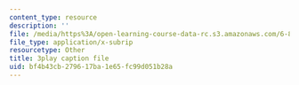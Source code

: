 ```yaml
---
content_type: resource
description: ''
file: /media/https%3A/open-learning-course-data-rc.s3.amazonaws.com/6-811-principles-and-practice-of-assistive-technology-fall-2014/bf4b43cb279617ba1e65fc99d051b28a_x18bMLW4eO4.srt
file_type: application/x-subrip
resourcetype: Other
title: 3play caption file
uid: bf4b43cb-2796-17ba-1e65-fc99d051b28a
---
```

